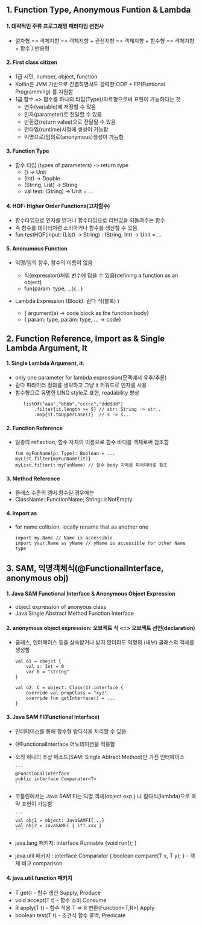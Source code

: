 ## 1. Function Type, Anonymous Funtion & Lambda

#### 1. 대략적인 주류 프로그래밍 패러다임 변천사

- 절차형 => 객체지향 => 객체지향 + 관점지향 => 객체지향 + 함수형 => 객체지향 + 함수 / 반응형

#### 2. First class citizen

- 1급 시민, number, object, function
- Kotlin은 JVM 기반으로 간결하면서도 강력한 OOP + FP(Funtional Programming) 를 지원함
- 1급 함수 => 함수를 하나의 타입(Type)/자료형으로써 표현이 가능하다는 것
  - 변수(variable)에 저장할 수 있음
  - 인자(parameter)로 전달할 수 있음
  - 반환값(return value)으로 전달될 수 있음
  - 런타임(runtime)시점에 생성이 가능함
  - 익명으로/임의로(anonymous)생성이 가능함

#### 3. Function Type

- 함수 타입 (types of parameters) -> return type
  - () -> Unit
  - (Int) -> Double
  - (String, List<Int>) -> String
  - val test: (String) -> Unit = ...

#### 4. HOF: Higher Order Functions(고차함수)

- 함수타입으로 인자를 받거나 함수타입으로 리턴값을 되돌려주는 함수
- 즉 함수를 데이터처럼 소비하거나 함수를 생산할 수 있음
- fun testHOF(input: (List<Char>) -> String) : (String, Int) -> Unit = ...

#### 5. Anonumous Function

- 익명/임의 함수, 함수의 이름이 없음
  - 식(expression)처럼 변수에 담을 수 있음(defining a function as an object)
  - fun(param: type, ...){...}
- Lambda Expression (Block): 람다 식(블록)
  )

  - { argument(s) -> code block as the function body}
  - { param: type, param: type, ... -> code}

## 2. Function Reference, Import as & Single Lambda Argument, It

#### 1. Single Lambda Argument, it:

- only one parameter for lambda expression(문맥에서 유추/추론)
- 람다 파라미터 정의를 생략하고 그냥 it 키워드로 인자를 사용
- 함수형으로 유명한 LINQ style로 표현, readability 향상
  ```
     listOf("aaa","bbbb","ccccc","dddddd")
         .filter{it.length >= 5} // str: String -> str..
         .map{it.toUpperCase()}  // s -> s...
  ```

#### 2. Function Reference

- 일종의 reflection, 함수 자체의 이름으로 함수 바디를 객체로써 참조함
  ```
  fun myFunName(p: Type): Boolean = ...
  myList.filter{myFunName(it)}
  myList.filter(::myFunName) // 함수 body 자체를 파라미터로 참조
  ```

#### 3. Method Reference

- 클래스 수준의 멤버 함수일 경우에는
- ClassName::FunctionName; String::isNotEmpty

#### 4. import as

- for name collision, locally rename that as another one
  ```
  import my.Name // Name is accessible
  import your.Name as yName // yName is accessible for other Name type
  ```

## 3. SAM, 익명객체식(@FunctionalInterface, anonymous obj)

#### 1. Java SAM Functional Interface & Anonymous Object Expression

- object expression of anonyous class
- Java Single Abstract Method Function Interface

#### 2. anonymous object expression: 오브젝트 식 <=> 오브젝트 선언(declaration)

- 클래스, 인터페이스 등을 상속받거나 받지 않더라도 익명의 (내부) 클래스의 객체를 생성함

  ```
  val o1 = obejct {
      val a: Int = 0
      var b = "string"
  }

  val o2: C = object: Class(1).interface {
      override val propClass = "xyz"
      override fun getInterface() = ...
  }
  ```

#### 3. Java SAM FI(Functional Interface)

- 인터페이스를 통해 함수형 람다식을 처리할 수 있음
- @FunctionalInterface 어노테이션을 적용함
- 오직 하나의 추상 메소드(SAM: Single Abtract Method)만 가진 인터페이스

      ```
      @FunctionalInterface
      public interface Comparator<T>
      ```

- 코틀린에서는 Java SAM FI는 익명 객체(object exp.)
  나 람다식(lambda)으로 축약 표현이 가능함

      ```
      val obj1 = object: JavaSAMFI{...}
      val obj2 = JavaSAMFI { it?.xxx }
      ```

- java.lang 패키지: interface Runnable {void run(); }
- java.util 패키지 : interface Comparator<T> { boolean compare(T x, T y); } - 객체 비교 comparison

#### 4. java.util.function 패키지

- T get() - 함수 생산 Supply, Produce
- void accept(T t) - 함수 소비 Consume
- R apply(T t) - 함수 적용 T => R 변환(Function<T,R>) Apply
- boolean test(T t) - 조건식 함수 콜백, Predicate
